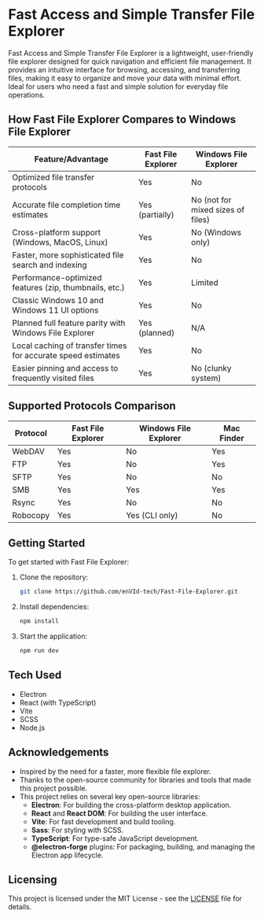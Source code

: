 # Fast Access and Simple Transfer File Explorer

Fast Access and Simple Transfer File Explorer is a lightweight, user-friendly file explorer designed for quick navigation and efficient file management. It provides an intuitive interface for browsing, accessing, and transferring files, making it easy to organize and move your data with minimal effort. Ideal for users who need a fast and simple solution for everyday file operations.

## How Fast File Explorer Compares to Windows File Explorer

| Feature/Advantage                                                                 | Fast File Explorer         | Windows File Explorer      |
|-----------------------------------------------------------------------------------|---------------------------|---------------------------|
| Optimized file transfer protocols                                                 | Yes                       | No                        |
| Accurate file completion time estimates                                      | Yes (partially)                      | No (not for mixed sizes of files)                       |
| Cross-platform support (Windows, MacOS, Linux)                                    | Yes                       | No (Windows only)         |
| Faster, more sophisticated file search and indexing                               | Yes                       | No               
| Performance-optimized features (zip, thumbnails, etc.)                            | Yes                       | Limited                   |
| Classic Windows 10 and Windows 11 UI options                                      | Yes                       | No                        |
| Planned full feature parity with Windows File Explorer                            | Yes (planned)             | N/A                       |
| Local caching of transfer times for accurate speed estimates                      | Yes                       | No                        |
| Easier pinning and access to frequently visited files                             | Yes                       | No (clunky system)        |

## Supported Protocols Comparison

| Protocol   | Fast File Explorer | Windows File Explorer | Mac Finder |
|------------|-------------------|----------------------|------------|
| WebDAV     | Yes               | No                   | Yes        |
| FTP        | Yes               | No                   | Yes        |
| SFTP       | Yes               | No                   | No         |
| SMB        | Yes               | Yes                  | Yes        |
| Rsync      | Yes               | No                   | No         |
| Robocopy   | Yes               | Yes (CLI only)       | No         |

## Getting Started

To get started with Fast File Explorer:

1. Clone the repository:
   ```sh
   git clone https://github.com/enVId-tech/Fast-File-Explorer.git
   ```
2. Install dependencies:
   ```sh
   npm install
   ```
3. Start the application:
   ```sh
   npm run dev
   ```

## Tech Used

- Electron
- React (with TypeScript)
- Vite
- SCSS
- Node.js


## Acknowledgements

- Inspired by the need for a faster, more flexible file explorer.
- Thanks to the open-source community for libraries and tools that made this project possible.
- This project relies on several key open-source libraries:
  - **Electron**: For building the cross-platform desktop application.
  - **React** and **React DOM**: For building the user interface.
  - **Vite**: For fast development and build tooling.
  - **Sass**: For styling with SCSS.
  - **TypeScript**: For type-safe JavaScript development.
  - **@electron-forge** plugins: For packaging, building, and managing the Electron app lifecycle.


## Licensing

This project is licensed under the MIT License - see the [LICENSE](./LICENSE) file for details.
